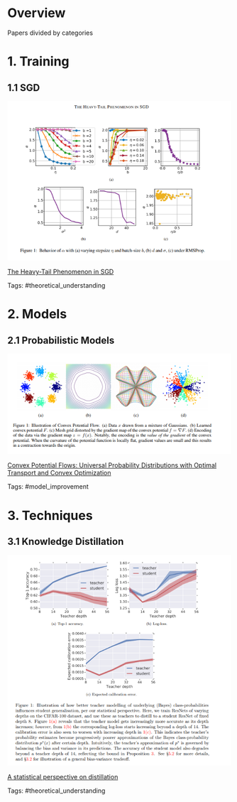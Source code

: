 <script type="text/javascript"
  src="https://cdnjs.cloudflare.com/ajax/libs/mathjax/2.7.3/MathJax.js?config=TeX-AMS-MML_HTMLorMML">
</script>


# Overview 

Papers divided by categories 

# 1. Training

## 1.1 SGD

![Fig1](training/sgd/heavy_tail_phenomenon_sgd/images/Fig1.png)

[The Heavy-Tail Phenomenon in SGD](training/sgd/heavy_tail_phenomenon_sgd)

Tags: #theoretical_understanding



# 2. Models

## 2.1 Probabilistic Models

![Fig1](models/probabilistic_models/convex_potential_flow/images/Fig1.png)

[Convex Potential Flows: Universal Probability Distributions with Optimal Transport and Convex Optimization](models/probabilistic_models/convex_potential_flow)

Tags: #model_improvement



# 3. Techniques 

## 3.1 Knowledge Distillation 

![Fig1](techniques/distillation/why_distillation_helps_a_statistical_perspective/images/Fig1.png)

[A statistical perspective on distillation](techniques/distillation/why_distillation_helps_a_statistical_perspective)

Tags: #theoretical_understanding

